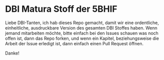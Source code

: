 # DBI Matura Stoff der 5BHIF

Liebe DBI-Tanten, ich hab dieses Repo gemacht, damit wir eine ordentliche, einheitliche, ausdruckbare Version des gesamten DBI Stoffes haben. Wenn jemand mitarbeiten möchte, bitte einfach bei den Issues schauen was noch offen ist, dann das Repo forken, und wenn ein Kapitel, beziehungsweise die Arbeit der Issue erledigt ist, dann einfach einen Pull Request öffnen.

Danke!
